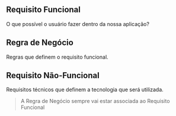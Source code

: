 ## Requisito Funcional
O que possível o usuário fazer dentro da nossa aplicação?

## Regra de Negócio
Regras que definem o requisito funcional.

## Requisito Não-Funcional
Requisitos técnicos que definem a tecnologia que será utilizada.


> A Regra de Negócio sempre vai estar associada ao Requisito Funcional